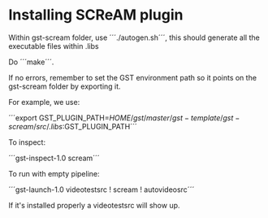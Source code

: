 # Installing SCReAM plugin

Within gst-scream folder, use ´´´./autogen.sh´´´, this should generate all the executable files within .libs

Do ´´´make´´´.

If no errors, remember to set the GST environment path so it points on the gst-scream folder by exporting it.

For example, we use:

´´´export GST_PLUGIN_PATH=$HOME/gst/master/gst-template/gst-scream/src/.libs:$GST_PLUGIN_PATH´´´

To inspect:

´´´gst-inspect-1.0 scream´´´

To run with empty pipeline:

´´´gst-launch-1.0 videotestsrc ! scream ! autovideosrc´´´

If it's installed properly a videotestsrc will show up.
